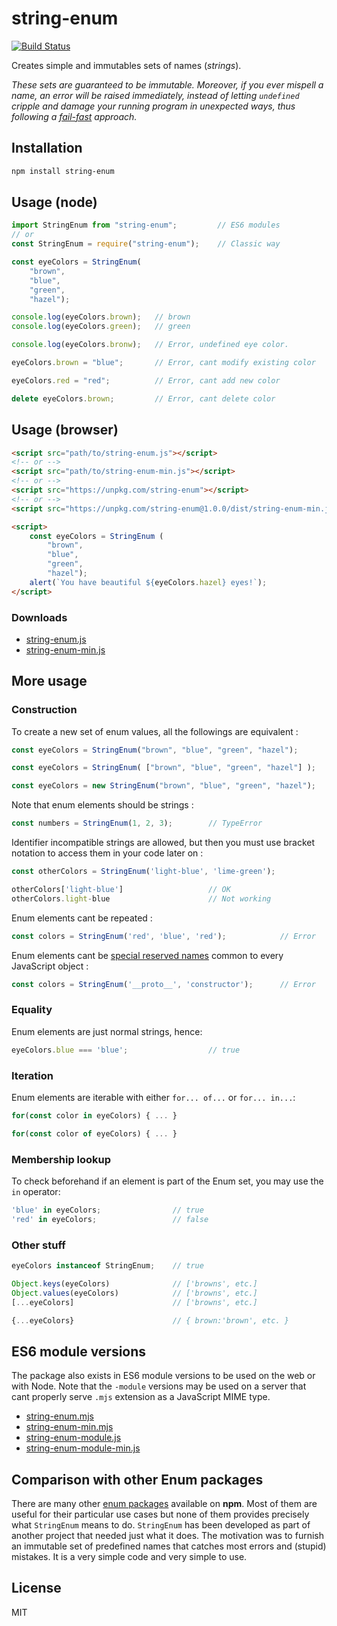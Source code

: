 # string-enum

<!-- [![Version](http://img.shields.io/npm/v/es6-enum.svg)](https://www.npmjs.org/package/es6-enum) -->
[![Build Status](https://travis-ci.org/frederickjeanguerin/string-enum.svg)](https://travis-ci.org/frederickjeanguerin/string-enum)

Creates simple and immutables sets of names (*strings*).

*These sets are guaranteed to be immutable. Moreover, if you ever mispell a name, an error will be raised immediately, instead of letting `undefined` cripple and damage your running program in unexpected ways, thus following a [fail-fast](https://en.wikipedia.org/wiki/Fail-fast) approach.*

## Installation

```sh
npm install string-enum
```

## Usage (node)

```javascript
import StringEnum from "string-enum";         // ES6 modules
// or
const StringEnum = require("string-enum");    // Classic way

const eyeColors = StringEnum(
    "brown",
    "blue",
    "green",
    "hazel");

console.log(eyeColors.brown);   // brown
console.log(eyeColors.green);   // green

console.log(eyeColors.bronw);   // Error, undefined eye color.

eyeColors.brown = "blue";       // Error, cant modify existing color

eyeColors.red = "red";          // Error, cant add new color

delete eyeColors.brown;         // Error, cant delete color

```

## Usage (browser)

```html
<script src="path/to/string-enum.js"></script>
<!-- or -->
<script src="path/to/string-enum-min.js"></script>
<!-- or -->
<script src="https://unpkg.com/string-enum"></script>
<!-- or -->
<script src="https://unpkg.com/string-enum@1.0.0/dist/string-enum-min.js"></script>

<script>
    const eyeColors = StringEnum (
        "brown",
        "blue",
        "green",
        "hazel");
    alert(`You have beautiful ${eyeColors.hazel} eyes!`);
</script>
```

### Downloads

* [string-enum.js](https://unpkg.com/string-enum)
* [string-enum-min.js](https://unpkg.com/string-enum@1.0.0/dist/string-enum-min.js)

## More usage

### Construction

To create a new set of enum values, all the followings are equivalent :

```javascript
const eyeColors = StringEnum("brown", "blue", "green", "hazel");

const eyeColors = StringEnum( ["brown", "blue", "green", "hazel"] );

const eyeColors = new StringEnum("brown", "blue", "green", "hazel");
```

Note that enum elements should be strings :

```javascript
const numbers = StringEnum(1, 2, 3);        // TypeError
```

Identifier incompatible strings are allowed, but then you must use bracket notation to access them in your code later on :

```javascript
const otherColors = StringEnum('light-blue', 'lime-green');

otherColors['light-blue']                   // OK
otherColors.light-blue                      // Not working
```

Enum elements cant be repeated :

```javascript
const colors = StringEnum('red', 'blue', 'red');            // Error
```

Enum elements cant be [special reserved names](https://developer.mozilla.org/en-US/docs/Web/JavaScript/Reference/Global_Objects/Object/prototype) common to every JavaScript object :

```javascript
const colors = StringEnum('__proto__', 'constructor');      // Error
```

### Equality

Enum elements are just normal strings, hence:

```javascript
eyeColors.blue === 'blue';                  // true
```

### Iteration

Enum elements are iterable with either `for... of...` or `for... in...`:

```javascript
for(const color in eyeColors) { ... }

for(const color of eyeColors) { ... }
```

### Membership lookup

To check beforehand if an element is part of the Enum set, you may use the `in` operator:

```javascript
'blue' in eyeColors;                // true
'red' in eyeColors;                 // false
```

### Other stuff

```javascript
eyeColors instanceof StringEnum;    // true

Object.keys(eyeColors)              // ['browns', etc.]
Object.values(eyeColors)            // ['browns', etc.]
[...eyeColors]                      // ['browns', etc.]

{...eyeColors}                      // { brown:'brown', etc. }
```

## ES6 module versions

The package also exists in ES6 module versions to be used on the web or with Node. Note that the `-module` versions may be used on a server that cant properly serve `.mjs` extension as a JavaScript MIME type.

* [string-enum.mjs](https://unpkg.com/string-enum@1.0.0/dist/string-enum.mjs)
* [string-enum-min.mjs](https://unpkg.com/string-enum@1.0.0/dist/string-enum-min.mjs)
* [string-enum-module.js](https://unpkg.com/string-enum@1.0.0/dist/string-enum-module.js)
* [string-enum-module-min.js](https://unpkg.com/string-enum@1.0.0/dist/string-enum-module-min.js)

## Comparison with other Enum packages

There are many other [enum packages](https://www.npmjs.com/search?q=enum) available on **npm**. Most of them are useful for their particular use cases but none of them provides precisely what `StringEnum` means to do. `StringEnum` has been developed as part of another project that needed just what it does. The motivation was to furnish an immutable set of predefined names that catches most errors and (stupid) mistakes. It is a very simple code and very simple to use.  

## License

MIT